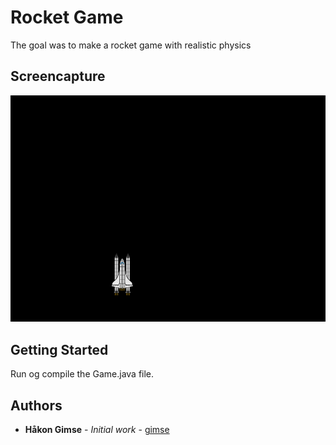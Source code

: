 # Rocket Game

The goal was to make a rocket game with realistic physics

## Screencapture

![alt text](https://github.com/gimse/RocketGame/blob/master/DemoImage.png)

## Getting Started

Run og compile the Game.java file.

## Authors

* **Håkon Gimse** - *Initial work* - [gimse](https://github.com/gimse)


